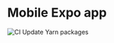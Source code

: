 # Mobile Expo app
![CI Update Yarn packages](https://github.com/wagner-deoliveira/mobile-expo/workflows/CI%20Update%20Yarn%20packages/badge.svg)  
